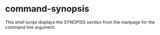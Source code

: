 # command-synopsis
This shell script displays the SYNOPSIS section from the manpage for the command line argument.
